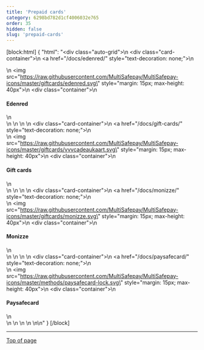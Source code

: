 ```yaml
---
title: 'Prepaid cards'
category: 6298bd782d1cf4006032e765
order: 35
hidden: false
slug: 'prepaid-cards'
--- 
```


[block:html]
{
  "html": "<div class=\"auto-grid\">\n    <div class=\"card-container\">\n        <a href=\"/docs/edenred/\" style=\"text-decoration: none;\">\n            <div>\n                <img src=\"https://raw.githubusercontent.com/MultiSafepay/MultiSafepay-icons/master/giftcards/edenred.svg\" style=\"margin: 15px; max-height: 40px\">\n                <div class=\"container\">\n                    <h4><b>Edenred</b></h4>\n                </div>\n            </div>\n        </a>\n    </div>\n    <div class=\"card-container\">\n        <a href=\"/docs/gift-cards/\" style=\"text-decoration: none;\">\n            <div>\n                <img src=\"https://raw.githubusercontent.com/MultiSafepay/MultiSafepay-icons/master/giftcards/vvvcadeaukaart.svg\" style=\"margin: 15px; max-height: 40px\">\n                <div class=\"container\">\n                    <h4><b>Gift cards</b></h4>\n                </div>\n            </div>\n        </a>\n    </div>\n    <div class=\"card-container\">\n        <a href=\"/docs/monizze/\" style=\"text-decoration: none;\">\n            <div>\n                <img src=\"https://raw.githubusercontent.com/MultiSafepay/MultiSafepay-icons/master/giftcards/monizze.svg\" style=\"margin: 15px; max-height: 40px\">\n                <div class=\"container\">\n                    <h4><b>Monizze</b></h4>\n                </div>\n            </div>\n        </a>\n    </div>\n    <div class=\"card-container\">\n        <a href=\"/docs/paysafecard/\" style=\"text-decoration: none;\">\n            <div>\n                <img src=\"https://raw.githubusercontent.com/MultiSafepay/MultiSafepay-icons/master/methods/paysafecard-lock.svg\" style=\"margin: 15px; max-height: 40px\">\n                <div class=\"container\">\n                    <h4><b>Paysafecard</b></h4>\n                </div>\n            </div>\n        </a>\n    </div>\n   </div>\n\n<style>\n\nb {\n  color: #384248 !important;\n}\n  \n.auto-grid {\n  --auto-grid-min-size: 175px;\n  \n  display: grid;\n  grid-template-columns: repeat(auto-fill, minmax(var(--auto-grid-min-size), 1fr));\n}\n\n.card-container {\n  box-shadow: 0 4px 8px 0 rgba(0, 0, 0, 0.2); /* this adds the \"card\" effect */\n  padding: 16px;\n  text-align: center;\n  border-radius: 5px;\n  margin: 8px\n} \n\n.card-container:hover {\n  box-shadow: 0 8px 16px 0 rgb(0 0 0 / 20%);\n  transform: translateY(-0.2rem);\n  transition: all 0.2s;\n  cursor: pointer;\n}  \n\n</style>"
}
[/block]
<br>

---
[Top of page](#)